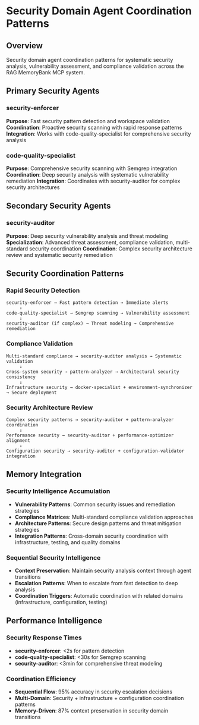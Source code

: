 # Security Domain Agent Coordination Patterns

## Overview
Security domain agent coordination patterns for systematic security analysis, vulnerability assessment, and compliance validation across the RAG MemoryBank MCP system.

## Primary Security Agents

### security-enforcer
**Purpose**: Fast security pattern detection and workspace validation
**Coordination**: Proactive security scanning with rapid response patterns
**Integration**: Works with code-quality-specialist for comprehensive security analysis

### code-quality-specialist
**Purpose**: Comprehensive security scanning with Semgrep integration
**Coordination**: Deep security analysis with systematic vulnerability remediation
**Integration**: Coordinates with security-auditor for complex security architectures

## Secondary Security Agents

### security-auditor
**Purpose**: Deep security vulnerability analysis and threat modeling
**Specialization**: Advanced threat assessment, compliance validation, multi-standard security coordination
**Coordination**: Complex security architecture review and systematic security remediation

## Security Coordination Patterns

### Rapid Security Detection
```
security-enforcer → Fast pattern detection → Immediate alerts
     ↓
code-quality-specialist → Semgrep scanning → Vulnerability assessment
     ↓
security-auditor (if complex) → Threat modeling → Comprehensive remediation
```

### Compliance Validation
```
Multi-standard compliance → security-auditor analysis → Systematic validation
     ↓
Cross-system security → pattern-analyzer → Architectural security consistency
     ↓
Infrastructure security → docker-specialist + environment-synchronizer → Secure deployment
```

### Security Architecture Review
```
Complex security patterns → security-auditor + pattern-analyzer coordination
     ↓
Performance security → security-auditor + performance-optimizer alignment
     ↓
Configuration security → security-auditor + configuration-validator integration
```

## Memory Integration

### Security Intelligence Accumulation
- **Vulnerability Patterns**: Common security issues and remediation strategies
- **Compliance Matrices**: Multi-standard compliance validation approaches
- **Architecture Patterns**: Secure design patterns and threat mitigation strategies
- **Integration Patterns**: Cross-domain security coordination with infrastructure, testing, and quality domains

### Sequential Security Intelligence
- **Context Preservation**: Maintain security analysis context through agent transitions
- **Escalation Patterns**: When to escalate from fast detection to deep analysis
- **Coordination Triggers**: Automatic coordination with related domains (infrastructure, configuration, testing)

## Performance Intelligence

### Security Response Times
- **security-enforcer**: <2s for pattern detection
- **code-quality-specialist**: <30s for Semgrep scanning
- **security-auditor**: <3min for comprehensive threat modeling

### Coordination Efficiency
- **Sequential Flow**: 95% accuracy in security escalation decisions
- **Multi-Domain**: Security + infrastructure + configuration coordination patterns
- **Memory-Driven**: 87% context preservation in security domain transitions